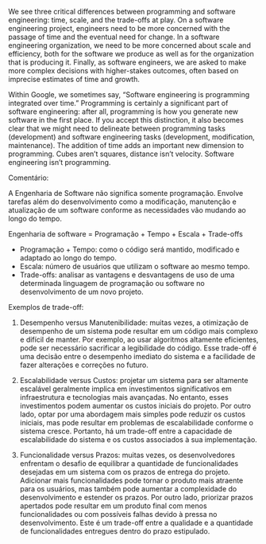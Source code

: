 We see three critical differences between programming and software engineering: time, scale, and the trade-offs at play. 
On a software engineering project, engineers need to be more concerned with the passage of time and the eventual need for change. 
In a software engineering organization, we need to be more concerned about scale and efficiency, both for the software we produce 
as well as for the organization that is producing it. Finally, as software engineers, we are asked to make more complex decisions 
with higher-stakes outcomes, often based on imprecise estimates of time and growth.


Within Google, we sometimes say, “Software engineering is programming integrated over time.” Programming is certainly a significant 
part of software engineering: after all, programming is how you generate new software in the first place. If you accept this 
distinction, it also becomes clear that we might need to delineate between programming tasks (development) and software engineering 
tasks (development, modification, maintenance). The addition of time adds an important new dimension to programming. Cubes aren’t 
squares, distance isn’t velocity. Software engineering isn’t programming.




Comentário: 

A Engenharia de Software não significa somente programação. Envolve tarefas além do desenvolvimento como a modificação, 
manutenção e atualização de um software conforme as necessidades vão mudando ao longo do tempo.

Engenharia de software = Programação + Tempo + Escala + Trade-offs

- Programação + Tempo: como o código será mantido, modificado e adaptado ao longo do tempo.
- Escala: número de usuários que utilizam o software ao mesmo tempo.
- Trade-offs: analisar as vantagens e desvantagens de uso de uma determinada linguagem de programação ou software no 
desenvolvimento de um novo projeto.



Exemplos de trade-off:

1. Desempenho versus Manutenibilidade: muitas vezes, a otimização de desempenho de um sistema pode resultar em um código mais complexo 
e difícil de manter. Por exemplo, ao usar algoritmos altamente eficientes, pode ser necessário sacrificar a legibilidade do código. 
Esse trade-off é uma decisão entre o desempenho imediato do sistema e a facilidade de fazer alterações e correções no futuro.

2. Escalabilidade versus Custos: projetar um sistema para ser altamente escalável geralmente implica em investimentos significativos 
em infraestrutura e tecnologias mais avançadas. No entanto, esses investimentos podem aumentar os custos iniciais do projeto. 
Por outro lado, optar por uma abordagem mais simples pode reduzir os custos iniciais, mas pode resultar em problemas de escalabilidade 
conforme o sistema cresce. Portanto, há um trade-off entre a capacidade de escalabilidade do sistema e os custos associados à sua implementação.

3. Funcionalidade versus Prazos: muitas vezes, os desenvolvedores enfrentam o desafio de equilibrar a quantidade de funcionalidades desejadas 
em um sistema com os prazos de entrega do projeto. Adicionar mais funcionalidades pode tornar o produto mais atraente para os usuários, 
mas também pode aumentar a complexidade do desenvolvimento e estender os prazos. Por outro lado, priorizar prazos apertados pode resultar 
em um produto final com menos funcionalidades ou com possíveis falhas devido à pressa no desenvolvimento. Este é um trade-off entre a qualidade 
e a quantidade de funcionalidades entregues dentro do prazo estipulado.